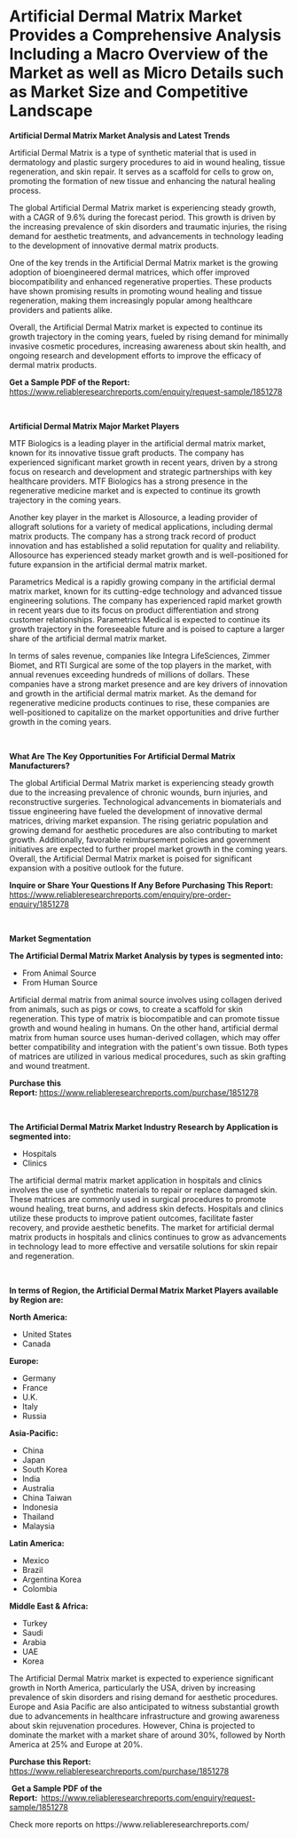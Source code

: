 <p><h1>Artificial Dermal Matrix Market Provides a Comprehensive Analysis Including a Macro Overview of the Market as well as Micro Details such as Market Size and Competitive Landscape</h1></p><p><strong>Artificial Dermal Matrix Market Analysis and Latest Trends</strong></p>
<p><p>Artificial Dermal Matrix is a type of synthetic material that is used in dermatology and plastic surgery procedures to aid in wound healing, tissue regeneration, and skin repair. It serves as a scaffold for cells to grow on, promoting the formation of new tissue and enhancing the natural healing process.</p><p>The global Artificial Dermal Matrix market is experiencing steady growth, with a CAGR of 9.6% during the forecast period. This growth is driven by the increasing prevalence of skin disorders and traumatic injuries, the rising demand for aesthetic treatments, and advancements in technology leading to the development of innovative dermal matrix products.</p><p>One of the key trends in the Artificial Dermal Matrix market is the growing adoption of bioengineered dermal matrices, which offer improved biocompatibility and enhanced regenerative properties. These products have shown promising results in promoting wound healing and tissue regeneration, making them increasingly popular among healthcare providers and patients alike.</p><p>Overall, the Artificial Dermal Matrix market is expected to continue its growth trajectory in the coming years, fueled by rising demand for minimally invasive cosmetic procedures, increasing awareness about skin health, and ongoing research and development efforts to improve the efficacy of dermal matrix products.</p></p>
<p><strong>Get a Sample PDF of the Report:&nbsp;</strong> <a href="https://www.reliableresearchreports.com/enquiry/request-sample/1851278">https://www.reliableresearchreports.com/enquiry/request-sample/1851278</a></p>
<p>&nbsp;</p>
<p><strong>Artificial Dermal Matrix Major Market Players</strong></p>
<p><p>MTF Biologics is a leading player in the artificial dermal matrix market, known for its innovative tissue graft products. The company has experienced significant market growth in recent years, driven by a strong focus on research and development and strategic partnerships with key healthcare providers. MTF Biologics has a strong presence in the regenerative medicine market and is expected to continue its growth trajectory in the coming years.</p><p>Another key player in the market is Allosource, a leading provider of allograft solutions for a variety of medical applications, including dermal matrix products. The company has a strong track record of product innovation and has established a solid reputation for quality and reliability. Allosource has experienced steady market growth and is well-positioned for future expansion in the artificial dermal matrix market.</p><p>Parametrics Medical is a rapidly growing company in the artificial dermal matrix market, known for its cutting-edge technology and advanced tissue engineering solutions. The company has experienced rapid market growth in recent years due to its focus on product differentiation and strong customer relationships. Parametrics Medical is expected to continue its growth trajectory in the foreseeable future and is poised to capture a larger share of the artificial dermal matrix market.</p><p>In terms of sales revenue, companies like Integra LifeSciences, Zimmer Biomet, and RTI Surgical are some of the top players in the market, with annual revenues exceeding hundreds of millions of dollars. These companies have a strong market presence and are key drivers of innovation and growth in the artificial dermal matrix market. As the demand for regenerative medicine products continues to rise, these companies are well-positioned to capitalize on the market opportunities and drive further growth in the coming years.</p></p>
<p>&nbsp;</p>
<p><strong>What Are The Key Opportunities For Artificial Dermal Matrix Manufacturers?</strong></p>
<p><p>The global Artificial Dermal Matrix market is experiencing steady growth due to the increasing prevalence of chronic wounds, burn injuries, and reconstructive surgeries. Technological advancements in biomaterials and tissue engineering have fueled the development of innovative dermal matrices, driving market expansion. The rising geriatric population and growing demand for aesthetic procedures are also contributing to market growth. Additionally, favorable reimbursement policies and government initiatives are expected to further propel market growth in the coming years. Overall, the Artificial Dermal Matrix market is poised for significant expansion with a positive outlook for the future.</p></p>
<p><strong>Inquire or Share Your Questions If Any Before Purchasing This Report:</strong> <a href="https://www.reliableresearchreports.com/enquiry/pre-order-enquiry/1851278">https://www.reliableresearchreports.com/enquiry/pre-order-enquiry/1851278</a></p>
<p>&nbsp;</p>
<p><strong>Market Segmentation</strong></p>
<p><strong>The Artificial Dermal Matrix Market Analysis by types is segmented into:</strong></p>
<p><ul><li>From Animal Source</li><li>From Human Source</li></ul></p>
<p><p>Artificial dermal matrix from animal source involves using collagen derived from animals, such as pigs or cows, to create a scaffold for skin regeneration. This type of matrix is biocompatible and can promote tissue growth and wound healing in humans. On the other hand, artificial dermal matrix from human source uses human-derived collagen, which may offer better compatibility and integration with the patient's own tissue. Both types of matrices are utilized in various medical procedures, such as skin grafting and wound treatment.</p></p>
<p><strong>Purchase this Report:&nbsp;</strong><a href="https://www.reliableresearchreports.com/purchase/1851278">https://www.reliableresearchreports.com/purchase/1851278</a></p>
<p>&nbsp;</p>
<p><strong>The Artificial Dermal Matrix Market Industry Research by Application is segmented into:</strong></p>
<p><ul><li>Hospitals</li><li>Clinics</li></ul></p>
<p><p>The artificial dermal matrix market application in hospitals and clinics involves the use of synthetic materials to repair or replace damaged skin. These matrices are commonly used in surgical procedures to promote wound healing, treat burns, and address skin defects. Hospitals and clinics utilize these products to improve patient outcomes, facilitate faster recovery, and provide aesthetic benefits. The market for artificial dermal matrix products in hospitals and clinics continues to grow as advancements in technology lead to more effective and versatile solutions for skin repair and regeneration.</p></p>
<p>&nbsp;</p>
<p><strong>In terms of Region, the Artificial Dermal Matrix Market Players available by Region are:</strong></p>
<p>
    <p> <strong> North America: </strong>
        <ul>
            <li>United States</li>
            <li>Canada</li>
        </ul>
        </p> 
    <p> <strong> Europe: </strong>
        <ul>
            <li>Germany</li>
            <li>France</li>
            <li>U.K.</li>
            <li>Italy</li>
            <li>Russia</li>
        </ul>
        </p> 
    <p> <strong> Asia-Pacific: </strong>
        <ul>
            <li>China</li>
            <li>Japan</li>
            <li>South Korea</li>
            <li>India</li>
            <li>Australia</li>
            <li>China Taiwan</li>
            <li>Indonesia</li>
            <li>Thailand</li>
            <li>Malaysia</li>
        </ul>
        </p> 
    <p> <strong> Latin America: </strong>
        <ul>
            <li>Mexico</li>
            <li>Brazil</li>
            <li>Argentina Korea</li>
            <li>Colombia</li>
        </ul>
        </p> 
    <p> <strong> Middle East & Africa: </strong>
        <ul>
            <li>Turkey</li>
            <li>Saudi</li>
            <li>Arabia</li>
            <li>UAE</li>
            <li>Korea</li>
        </ul>
    </p>
    </p>
<p><p>The Artificial Dermal Matrix market is expected to experience significant growth in North America, particularly the USA, driven by increasing prevalence of skin disorders and rising demand for aesthetic procedures. Europe and Asia Pacific are also anticipated to witness substantial growth due to advancements in healthcare infrastructure and growing awareness about skin rejuvenation procedures. However, China is projected to dominate the market with a market share of around 30%, followed by North America at 25% and Europe at 20%.</p></p>
<p><strong>Purchase this Report: </strong><a href="https://www.reliableresearchreports.com/purchase/1851278">https://www.reliableresearchreports.com/purchase/1851278</a></p>
<p>&nbsp;<strong>Get a Sample PDF of the Report:&nbsp;&nbsp;</strong><a href="https://www.reliableresearchreports.com/enquiry/request-sample/1851278">https://www.reliableresearchreports.com/enquiry/request-sample/1851278</a></p>
<p><strong></strong></p>
<p>Check more reports on https://www.reliableresearchreports.com/</p>